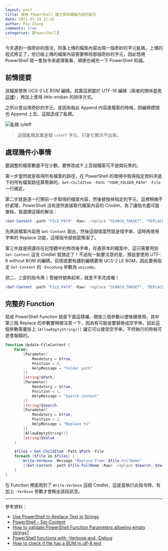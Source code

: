 ```yaml
---
layout: post
title: 使用 PowerShell 建立修改檔案內容的指令
date: 2021-01-19 11:45
author: Poy Chang
comments: true
categories: [PowerShell]
---
```


今天遇到一個奇妙的情況，同事上傳的檔案內容出現一個奇妙的字元亂碼，上傳的程式修正了，但已經上傳的檔案內容需要移除那個奇妙的字元，因此想用 PowerShell 寫一隻指令來處理看看，順便也補充一下 PowerShell 知識。

## 前情提要

該檔案使用 UCS-2 LE BOM 編碼，其實這相當於 UTF-16 編碼（兩者的關係[參考這裡](https://zh.wikipedia.org/wiki/UTF-16#UTF-16.E8.88.87UCS-2.E7.9A.84.E9.97.9C.E4.BF.82)），再加上使用 little-endian 的排序方式。

之所以會出現奇妙的字元，是因為每此 Append 內容進檔案的時候，把編碼標頭也 Append 上去，這就造成了亂碼。

![亂碼 \ufeff](https://i.imgur.com/sCFOiJ0.png)

>這個亂碼其實是個 `\ufeff` 字元，只是它顯示不出來。

## 處理幾件小事情

要調整的檔案數量不在少數，要修改成千上百個檔案可不是開玩笑的。

第一步當然就是取得所有檔案的路徑，在 PowerShell 的環境中取得指定資料夾底下的所有檔案路徑算簡單的，`Get-ChildItem -Path "YOUR_FOLDER_PATH" -File` 一行搞定。

第二步就是逐一打開前一步取得的檔案內容，然後替換掉指定的字元，這裡稍微不好處理，PowerShell 沒有提供直接取代檔案內容的 Cmdlet，為了讓指令盡可能單純，我選擇這樣的解法：

```powershell
(Get-Content -path "FILE_PATH" -Raw) -replace "SEARCH_TARGET", "REPLACE_VALUE"
```

先將該檔案內容用 `Get-Content` 取出，然後這個值當然就是個字串，這時再使用字串的 Replace 功能，這樣指令就相當簡潔了。

第三步就是把還存在記憶體中的修改後字串，存進原本的檔案中，這只需要用到 `Set-Content` 這支 Cmdlet 就搞定了！不過有一點要注意的是，預設會使用 UTF-8 without BOM 的編碼，前情提要有講到編碼要用 UCS-2 LE BOM，因此要再指定 `Set-Content` 的 `-Encoding` 參數為 `unicode`。

把二、三部的指令用 `|` 管線符號串起來，就差不多完成囉！

```powershell
(Get-Content -path "FILE_PATH" -Raw) -replace "SEARCH_TARGET", "REPLACE_VALUE" | Set-Content -Path "FILE_PATH" -Encoding unicode
```

## 完整的 Function

寫成 PowerShell Function 就是下面這樣囉，開放三個參數以便後續使用，其中第三個 Replace 的參數要稍微注意一下，因為有可能是要替換成空字串，因此這個參數需要掛上 `[AllowEmptyString()]` 讓它可以接受空字串，不然執行的時候可是會報錯的。

```powershell
function Update-FileContent {
    Param(
        [Parameter(
            Mandatory = $true,
            Position = 0,
            HelpMessage = "Folder path"
        )]
        [string]$Path,
        [Parameter(
            Mandatory = $true,
            Position = 1,
            HelpMessage = "Search content"
        )]
        [string]$Search,
        [Parameter(
            Mandatory = $true,
            Position = 2,
            HelpMessage = "Replace to"
        )]
        [AllowEmptyString()]
        [string]$Value
    )

    $files = Get-ChildItem -Path $Path -File
    foreach ($file in $files) {
        Write-Verbose -Message "Replace From: $file.FullName"
        ((Get-Content -path $file.FullName -Raw) -replace $Search, $Value) | Set-Content -Path $file.FullName -Encoding unicode
    }
}
```

在 Function 裡面用到了 `Write-Verbose` 這個 Cmdlet，這是當執行此指令時，有加上 `-Verbose` 參數才會輸出該段訊息。

----------

參考資料：

* [Use PowerShell to Replace Text in Strings](https://devblogs.microsoft.com/scripting/use-powershell-to-replace-text-in-strings/)
* [PowerShell - Set-Content](https://docs.microsoft.com/en-us/powershell/module/microsoft.powershell.management/set-content?WT.mc_id=DT-MVP-5003022)
* [How to validate PowerShell Function Parameters allowing empty strings?](https://stackoverflow.com/questions/6403342/how-to-validate-powershell-function-parameters-allowing-empty-strings)
* [PowerShell functions with -Verbose and -Debug](https://markgossa.blogspot.com/2017/08/powershell-functions-with-verbose-and.html)
* [How to check if file has a BOM in utf-8 text](https://unix.stackexchange.com/questions/170775/how-to-check-if-file-has-a-bom-in-utf-8-text)
